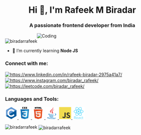 <h1 align="center">Hi 👋, I'm Rafeek M Biradar</h1>
<h3 align="center">A passionate frontend developer from India</h3>
<img align = "right" alt="Coding" width="400" src="https://raw.githubusercontent.com/gist/zeysert/bc8c0a4090c377a755dcc77bbeac66e4/raw/43f9b12677934c5d99499f6d9d574d30c86f979c/coding.gif">

<p align="left"> <img src="https://komarev.com/ghpvc/?username=biradarrafeek&label=Profile%20views&color=0e75b6&style=flat" alt="biradarrafeek" /> </p>

- 🌱 I’m currently learning **Node JS**

<h3 align="left">Connect with me:</h3>
<p align="left">
<a href="https://linkedin.com/in/https://www.linkedin.com/in/rafeek-biradar-2975a41a7/" target="blank"><img align="center" src="https://raw.githubusercontent.com/rahuldkjain/github-profile-readme-generator/master/src/images/icons/Social/linked-in-alt.svg" alt="https://www.linkedin.com/in/rafeek-biradar-2975a41a7/" height="30" width="40" /></a>
<a href="https://instagram.com/https://www.instagram.com/biradar_rafeek/" target="blank"><img align="center" src="https://raw.githubusercontent.com/rahuldkjain/github-profile-readme-generator/master/src/images/icons/Social/instagram.svg" alt="https://www.instagram.com/biradar_rafeek/" height="30" width="40" /></a>
<a href="https://www.leetcode.com/https://leetcode.com/biradar_rafeek/" target="blank"><img align="center" src="https://raw.githubusercontent.com/rahuldkjain/github-profile-readme-generator/master/src/images/icons/Social/leet-code.svg" alt="https://leetcode.com/biradar_rafeek/" height="30" width="40" /></a>
</p>

<h3 align="left">Languages and Tools:</h3>
<p align="left"> <a href="https://www.cprogramming.com/" target="_blank" rel="noreferrer"> <img src="https://raw.githubusercontent.com/devicons/devicon/master/icons/c/c-original.svg" alt="c" width="40" height="40"/> </a> <a href="https://www.w3schools.com/css/" target="_blank" rel="noreferrer"> <img src="https://raw.githubusercontent.com/devicons/devicon/master/icons/css3/css3-original-wordmark.svg" alt="css3" width="40" height="40"/> </a> <a href="https://www.w3.org/html/" target="_blank" rel="noreferrer"> <img src="https://raw.githubusercontent.com/devicons/devicon/master/icons/html5/html5-original-wordmark.svg" alt="html5" width="40" height="40"/> </a> <a href="https://www.java.com" target="_blank" rel="noreferrer"> <img src="https://raw.githubusercontent.com/devicons/devicon/master/icons/java/java-original.svg" alt="java" width="40" height="40"/> </a> <a href="https://developer.mozilla.org/en-US/docs/Web/JavaScript" target="_blank" rel="noreferrer"> <img src="https://raw.githubusercontent.com/devicons/devicon/master/icons/javascript/javascript-original.svg" alt="javascript" width="40" height="40"/> </a> <a href="https://reactjs.org/" target="_blank" rel="noreferrer"> <img src="https://raw.githubusercontent.com/devicons/devicon/master/icons/react/react-original-wordmark.svg" alt="react" width="40" height="40"/> </a> </p>

<p><img align="left" src="https://github-readme-stats.vercel.app/api/top-langs?username=biradarrafeek&show_icons=true&locale=en&layout=compact" alt="biradarrafeek" /></p>

<p>&nbsp;<img align="center" src="https://github-readme-stats.vercel.app/api?username=biradarrafeek&show_icons=true&locale=en" alt="biradarrafeek" /></p>



